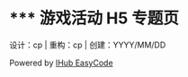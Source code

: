 # *** 游戏活动 H5 专题页

设计：cp  | 重构：cp | 创建：YYYY/MM/DD

Powered by <a target="_blank" href="https://mp.ihub.qq.com/easycode">IHub EasyCode</a>